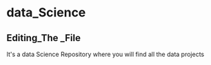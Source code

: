 # data_Science

## Editing_The _File
It's a data Science Repository where you will find all the data projects 
